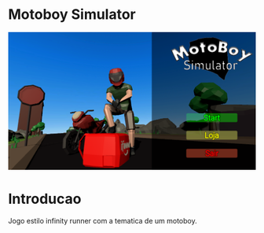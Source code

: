 
# Motoboy Simulator

<img width="964" alt="java 8 and prio java 8  array review example" src="https://github.com/gabcordeiro/InfinityRunner_Motoboy/blob/main/main_capture.PNG">

# Introducao

Jogo estilo infinity runner com a tematica de um motoboy.
